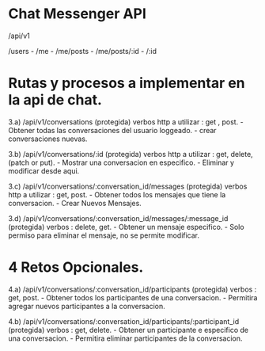 # Chat Messenger  API

/api/v1

/users
    - /me
    - /me/posts
    - /me/posts/:id
    - /:id

Rutas y procesos a implementar en la api de chat.
=============================
3.a) /api/v1/conversations  (protegida) verbos http a utilizar : get , post.
    - Obtener todas las conversaciones del usuario loggeado.
    - crear conversaciones nuevas.

3.b) /api/v1/conversations/:id (protegida) verbos http a utilizar : get, delete, (patch or put).
    - Mostrar una conversacion en especifico. 
    - Eliminar y modificar desde aqui.

3.c) /api/v1/conversations/:conversation_id/messages  (protegida)  verbos http a utilizar : get, post.
    - Obtener todos los mensajes que tiene la conversacion.
    - Crear Nuevos Mensajes.

3.d) /api/v1/conversations/:conversation_id/messages/:message_id (protegida)  verbos : delete, get.
    - Obtener un mensaje especifico.
    - Solo permiso para eliminar el mensaje, no se permite modificar.

4 Retos Opcionales.
=============================
4.a) /api/v1/conversations/:conversation_id/participants (protegida)  verbos : get, post.
    - Obtener todos los participantes de una conversacion.
    - Permitira agregar nuevos participantes a la conversacion.

4.b) /api/v1/conversations/:conversation_id/participants/:participant_id (protegida)  verbos : get, delete.
    - Obtener un participante e especifico de una conversacion.
    - Permitira eliminar participantes de la conversacion.
    